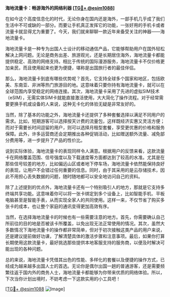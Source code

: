 **海地流量卡：畅游海外的网络利器 [[TG💪+ @esim1088](https://t.me/s/esim1088)]**

在如今这个高度信息化的时代，无论你身在国内还是海外，一部手机几乎成了我们生活中不可或缺的一部分。而要让手机真正发挥它的功能，一张好用的手机卡或者流量卡就显得尤为重要了。今天，我们就来聊聊一款近年来备受关注的神器——海地流量卡。

海地流量卡是一种专为出国人士设计的移动通信产品，它能够帮助用户在国外轻松解决上网问题。无论是商务出差、旅游观光，还是长期居住海外，海地流量卡都能提供稳定、高效的网络支持。相比于传统的国际漫游服务，海地流量卡不仅价格更加亲民，而且使用起来也更为便捷，堪称是出国旅行者的最佳伴侣。

那么，海地流量卡到底有哪些优势呢？首先，它支持全球多个国家和地区，包括欧美、东南亚、非洲等热门旅游目的地。这意味着只要你持有海地流量卡，就可以在全球范围内享受稳定的网络连接。其次，海地流量卡采用了先进的虚拟SIM技术（eSIM），无需实体SIM卡就能直接激活使用，大大简化了操作流程。对于经常需要更换手机或设备的人来说，这种无卡化的体验无疑是非常友好的。

当然，除了基本的功能之外，海地流量卡还提供了多种套餐选择以满足不同用户的需求。比如，短期游客可以选择按天计费的流量包，这样既经济实惠又灵活方便；而对于需要长时间逗留的用户，则可以选择月租型套餐，享受更优惠的价格和服务保障。此外，许多运营商还会定期推出各种促销活动，比如赠送额外流量、减免部分费用等，进一步提升了产品的性价比。

说到实际体验，海地流量卡的表现同样令人满意。根据用户的反馈来看，这款流量卡在网络覆盖范围、信号强度以及下载速度等方面都达到了较高的水准。尤其是在那些信号较差的地方，比如偏远山区或者地下停车场，海地流量卡依然能保持良好的表现，让用户不会错过任何重要的信息。同时，由于其采用的是云存储技术，因此不用担心丢失数据的问题，随时随地都可以安全地访问自己的资料。

除了上述提到的优点外，海地流量卡还有一个特别吸引人的地方，那就是它支持多终端共享功能。这意味着你可以将一张卡绑定到多个设备上，比如智能手机、平板电脑甚至是智能手表，从而实现全家人的共同使用。这样一来，不仅节省了购买多张卡的成本，也让整个家庭的通讯变得更加高效有序。

当然，在选择海地流量卡的时候也有一些需要注意的地方。首先，你需要确认自己所前往的目的地是否被该卡所覆盖，以免出现无法正常使用的情况。其次，虽然大多数情况下海地流量卡的操作都非常简单，但对于初次接触这类产品的用户来说，还是建议提前做好功课，了解清楚具体的激活步骤和注意事项。最后，如果你打算长期使用这款流量卡，最好挑选那些提供本地客服支持的服务商，以便及时解决可能出现的各种问题。

总的来说，海地流量卡凭借其出色的性能、多样化的套餐以及便捷的操作方式，已经成为越来越多出国人士的首选。无论你是偶尔出国一趟的普通游客，还是需要频繁往返于国内外的商务人士，海地流量卡都能够为你带来优质的网络体验。所以，下次当你计划出境时，不妨考虑一下这款实用的小工具吧！

[[TG💪+ @esim1088](https://t.me/s/esim1088) ![Image](https://i.postimg.cc/4NQfJmqS/Snipaste-2025-05-13-00-14-12.png)]